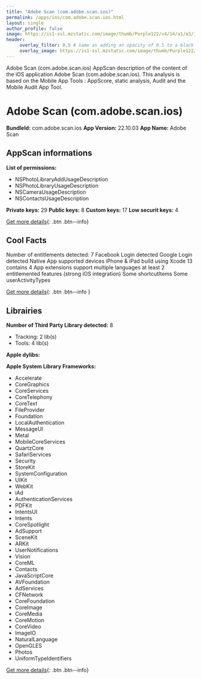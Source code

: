```yaml
---
title: "Adobe Scan (com.adobe.scan.ios)"
permalink: /apps/ios/com.adobe.scan.ios.html
layout: single
author_profile: false
image: https://is1-ssl.mzstatic.com/image/thumb/Purple122/v4/14/a1/e3/14a1e379-5fa3-de24-7681-9f9547850a67/AppIcon-0-1x_U007emarketing-0-6-0-85-220.png/512x512bb.jpg
header: 
     overlay_filter: 0.5 # same as adding an opacity of 0.5 to a black background
     overlay_image: https://is1-ssl.mzstatic.com/image/thumb/Purple122/v4/14/a1/e3/14a1e379-5fa3-de24-7681-9f9547850a67/AppIcon-0-1x_U007emarketing-0-6-0-85-220.png/512x512bb.jpg
---
```

Adobe Scan (com.adobe.scan.ios) AppScan description of the content of the iOS application Adobe Scan (com.adobe.scan.ios). This analysis is based on the Mobile App Tools : AppScore, static analysis, Audit and the Mobile Audit App Tool.

# Adobe Scan (com.adobe.scan.ios)

**BundleId:** com.adobe.scan.ios
**App Version:** 22.10.03
**App Name:** Adobe Scan


## AppScan informations 

**List of permissions:** 
- NSPhotoLibraryAddUsageDescription
- NSPhotoLibraryUsageDescription
- NSCameraUsageDescription
- NSContactsUsageDescription
  
  
**Private keys:** 29
**Public keys:** 8
**Custom keys:** 17
**Low securit keys:** 4
  
[Get more details](/pricing.html){: .btn .btn--info}

## Cool Facts

Number of entitlements detected: 7
Facebook Login detected
Google Login detected
Native App
supported devices iPhone & iPad
build using Xcode 13
contains 4 App extensions
support multiple languages
at least 2 entitlemented features (strong iOS integration)
Some shortcutItems 
Some userActivityTypes
  
[Get more details](/pricing.html){: .btn .btn--info }

## Librairies 
**Number of Third Party Library detected:** 8
- Tracking: 2 lib(s)
- Tools: 4 lib(s)


**Apple dylibs:**


**Apple System Library Frameworks:**
- Accelerate
- CoreGraphics
- CoreServices
- CoreTelephony
- CoreText
- FileProvider
- Foundation
- LocalAuthentication
- MessageUI
- Metal
- MobileCoreServices
- QuartzCore
- SafariServices
- Security
- StoreKit
- SystemConfiguration
- UIKit
- WebKit
- iAd
- AuthenticationServices
- PDFKit
- IntentsUI
- Intents
- CoreSpotlight
- AdSupport
- SceneKit
- ARKit
- UserNotifications
- Vision
- CoreML
- Contacts
- JavaScriptCore
- AVFoundation
- AdServices
- CFNetwork
- CoreFoundation
- CoreImage
- CoreMedia
- CoreMotion
- CoreVideo
- ImageIO
- NaturalLanguage
- OpenGLES
- Photos
- UniformTypeIdentifiers


  
[Get more details](/pricing.html){: .btn .btn--info}

